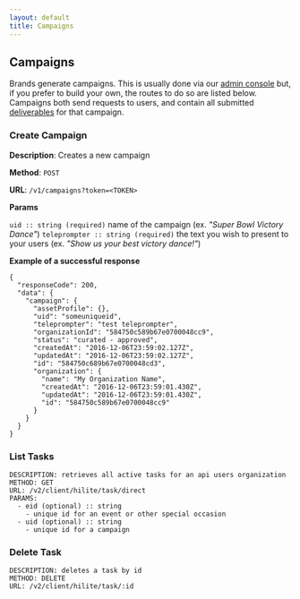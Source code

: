 ```yaml
---
layout: default
title: Campaigns
---
```


## Campaigns

Brands generate campaigns. This is usually done via our [admin console](https://admin.hilite.media) but, if you prefer to build your own, the routes to do so are listed below. Campaigns both send requests to users, and contain all submitted [deliverables](/deliverables.html) for that campaign.


### Create Campaign
    
**Description**: Creates a new campaign 

**Method**: `POST`

**URL**: `/v1/campaigns?token=<TOKEN>`

**Params**    
      
`uid :: string (required)` name of the campaign (ex. _"Super Bowl Victory Dance"_)
`teleprompter :: string (required)` the text you wish to present to your users (ex. _"Show us your best victory dance!"_)

**Example of a successful response**
        
    {
      "responseCode": 200,
      "data": {
        "campaign": {
          "assetProfile": {},
          "uid": "someuniqueid",
          "teleprompter": "test teleprompter",
          "organizationId": "584750c589b67e0700048cc9",
          "status": "curated - approved",
          "createdAt": "2016-12-06T23:59:02.127Z",
          "updatedAt": "2016-12-06T23:59:02.127Z",
          "id": "584750c689b67e0700048cd3",
          "organization": {
            "name": "My Organization Name",            
            "createdAt": "2016-12-06T23:59:01.430Z",
            "updatedAt": "2016-12-06T23:59:01.430Z",
            "id": "584750c589b67e0700048cc9"
          }
        }
      }
    }    

### List Tasks

    DESCRIPTION: retrieves all active tasks for an api users organization
    METHOD: GET
    URL: /v2/client/hilite/task/direct
    PARAMS:
      - eid (optional) :: string
        - unique id for an event or other special occasion
      - uid (optional) :: string
        - unique id for a campaign


### Delete Task

    DESCRIPTION: deletes a task by id
    METHOD: DELETE
    URL: /v2/client/hilite/task/:id
